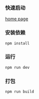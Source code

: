 ### 快速启动
[home page](https://gxi1.github.io/jie-dome/#/)
### 安装依赖

``` bash
npm install
```

### 运行

``` bash
npm run dev
```

### 打包

``` bash
npm run build
```

